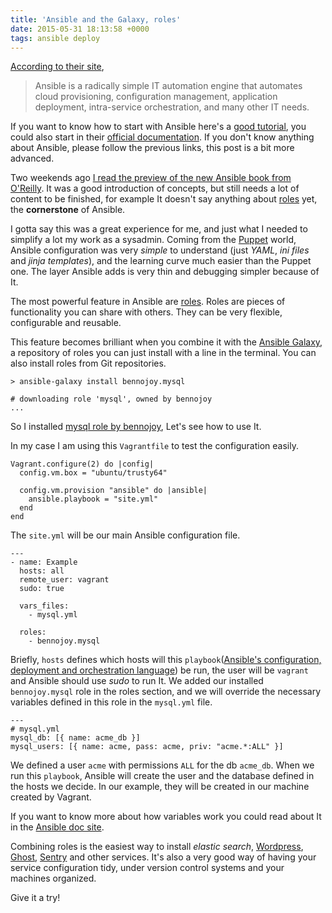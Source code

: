 ```yaml
---
title: 'Ansible and the Galaxy, roles'
date: 2015-05-31 18:13:58 +0000
tags: ansible deploy
---
```

[According to their site][ansible_web],

> Ansible is a radically simple IT automation engine that automates cloud provisioning, configuration management, application deployment, intra-service orchestration, and many other IT needs.

If you want to know how to start with Ansible here's a [good tutorial][ansible_tutorial], you could also start in their [official documentation][ansible_official]. If you don't know anything about Ansible, please follow the previous links, this post is a bit more advanced.

Two weekends ago [I read the preview of the new Ansible book from O'Reilly][ansible_book]. It was a good introduction of concepts, but still needs a lot of content to be finished, for example It doesn't say anything about [roles][roles] yet, the **cornerstone** of Ansible.

I gotta say this was a great experience for me, and just what I needed to simplify a lot my work as a sysadmin. Coming from the [Puppet][puppet] world, Ansible configuration was very *simple* to understand (just *YAML*, *ini files* and *jinja templates*), and the learning curve much easier than the Puppet one. The layer Ansible adds is very thin and debugging simpler because of It.

The most powerful feature in Ansible are [roles][roles]. Roles are pieces of functionality you can share with others. They can be very flexible, configurable and reusable.

This feature becomes brilliant when you combine it with the [Ansible Galaxy][ansible_galaxy], a repository of roles you can just install with a line in the terminal. You can also install roles from Git repositories.

<pre><code class="language-bash">&gt; ansible-galaxy install bennojoy.mysql

# downloading role 'mysql', owned by bennojoy
...
</code></pre>

So I installed [mysql role by bennojoy][mysql_ansible], Let's see how to use It.

In my case I am using this `Vagrantfile` to test the configuration easily.

<pre><code class="language-ruby">Vagrant.configure(2) do |config|
  config.vm.box = "ubuntu/trusty64"

  config.vm.provision "ansible" do |ansible|
    ansible.playbook = "site.yml"
  end
end
</code></pre>

The `site.yml` will be our main Ansible configuration file.

<pre><code class="language-ruby">---
- name: Example
  hosts: all
  remote_user: vagrant
  sudo: true

  vars_files:
    - mysql.yml

  roles:
    - bennojoy.mysql
</code></pre>

Briefly, `hosts` defines which hosts will this `playbook`([Ansible's configuration, deployment and orchestration language][ansible_playbook]) be run, the user will be `vagrant` and Ansible should use *sudo* to run It. We added our installed `bennojoy.mysql` role in the roles section, and we will override the necessary variables defined in this role in the `mysql.yml` file.

<pre><code class="language-ruby">---
# mysql.yml
mysql_db: [{ name: acme_db }]
mysql_users: [{ name: acme, pass: acme, priv: "acme.*:ALL" }]
</code></pre>

We defined a user `acme` with permissions `ALL` for the db `acme_db`. When we run this `playbook`, Ansible will create the user and the database defined in the hosts we decide. In our example, they will be created in our machine created by Vagrant.

If you want to know more about how variables work you could read about It in the [Ansible doc site][ansible_variable].

Combining roles is the easiest way to install *elastic search*, [Wordpress][wordpress_ansible], [Ghost][ghost_ansible], [Sentry][sentry_ansible] and other services. It's also a very good way of having your service configuration tidy, under version control systems and your machines organized.

Give it a try!

[ansible_book]: http://www.ansible.com/ansible-book
[ansible_playbook]: http://docs.ansible.com/playbooks.html
[roles]: https://docs.ansible.com/playbooks_roles.html
[ansible_galaxy]: https://galaxy.ansible.com/
[ansible_vault]: https://docs.ansible.com/playbooks_vault.html
[puppet]: https://puppetlabs.com/
[ansible_web]: http://www.ansible.com/home
[ansible_tutorial]: https://medium.com/@denot/ansible-101-d6dc9f86df0a
[ansible_official]: http://docs.ansible.com/
[wordpress_ansible]: https://github.com/roots/bedrock-ansible
[ghost_ansible]: https://github.com/javaguirre/javaguirrenet-ansible
[sentry_ansible]: https://github.com/DandyDev/sentry-ansible-vagrant
[mysql_ansible]: https://github.com/bennojoy/mysql
[ansible_variable]: https://docs.ansible.com/playbooks_variables.html#variable-precedence-where-should-i-put-a-variable

